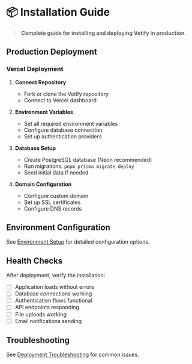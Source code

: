 # 📦 Installation Guide

> **Complete guide for installing and deploying Vetify in production.**

## Production Deployment

### Vercel Deployment

1. **Connect Repository**
   - Fork or clone the Vetify repository
   - Connect to Vercel dashboard

2. **Environment Variables**
   - Set all required environment variables
   - Configure database connection
   - Set up authentication providers

3. **Database Setup**
   - Create PostgreSQL database (Neon recommended)
   - Run migrations: `pnpm prisma migrate deploy`
   - Seed initial data if needed

4. **Domain Configuration**
   - Configure custom domain
   - Set up SSL certificates
   - Configure DNS records

## Environment Configuration

See [Environment Setup](environment-setup.md) for detailed configuration options.

## Health Checks

After deployment, verify the installation:

- [ ] Application loads without errors
- [ ] Database connections working
- [ ] Authentication flows functional
- [ ] API endpoints responding
- [ ] File uploads working
- [ ] Email notifications sending

## Troubleshooting

See [Deployment Troubleshooting](../troubleshooting/deployment-issues.md) for common issues.
